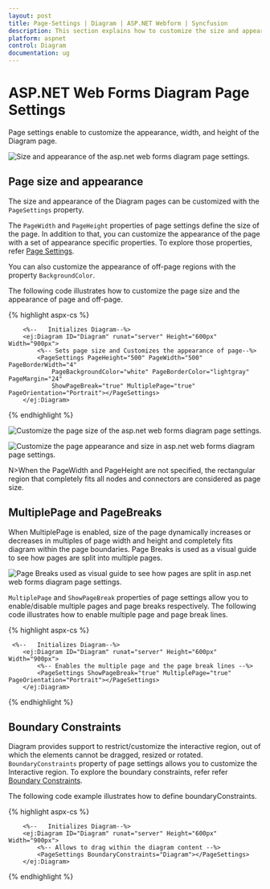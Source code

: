 ```yaml
---
layout: post
title: Page-Settings | Diagram | ASP.NET Webform | Syncfusion
description: This section explains how to customize the size and appearance of the ASP.NET Web Forms Diagram Page Settings.
platform: aspnet
control: Diagram
documentation: ug
---
```


# ASP.NET Web Forms Diagram Page Settings 

Page settings enable to customize the appearance, width, and height of the Diagram page.

![Size and appearance of the asp.net web forms diagram page settings.](Size-and-appearance/aspnet/Diagram/Page-Settings_images/Page-Settings_img1.png)

## Page size and appearance

The size and appearance of the Diagram pages can be customized with the `PageSettings` property. 

The `PageWidth` and `PageHeight` properties of page settings define the size of the page. In addition to that, you can customize the appearance of the page with a set of appearance specific properties.
To explore those properties, refer [Page Settings](https://help.syncfusion.com/cr/aspnet/Syncfusion.JavaScript.DataVisualization.Models.Diagram.PageSettings.html "Page Settings").

You can also customize the appearance of off-page regions with the property `BackgroundColor`.

The following code illustrates how to customize the page size and the appearance of page and off-page.

{% highlight aspx-cs %}

        <%--   Initializes Diagram--%>
        <ej:Diagram ID="Diagram" runat="server" Height="600px" Width="900px">
            <%-- Sets page size and Customizes the appearance of page--%>
            <PageSettings PageHeight="500" PageWidth="500" PageBorderWidth="4"
                PageBackgroundColor="white" PageBorderColor="lightgray" PageMargin="24"
                ShowPageBreak="true" MultiplePage="true" PageOrientation="Portrait"></PageSettings>
        </ej:Diagram>
{% endhighlight %}


![Customize the page size of the asp.net web forms diagram page settings.](Customize-the-page-size/aspnet/Diagram/Page-Settings_images/Page-Settings_img2.png)

![Customize the page appearance and size in asp.net web forms diagram page settings.](/aspnet/Diagram/Page-Settings_images/Page-Settings_img3.png)

N>When the PageWidth and PageHeight are not specified, the rectangular region that completely fits all nodes and connectors are considered as page size.

## MultiplePage and PageBreaks

When MultiplePage is enabled, size of the page dynamically increases or decreases in multiples of page width and height and completely fits diagram within the page boundaries. Page Breaks is used as a visual guide to see how pages are split into multiple pages.

![Page Breaks used as visual guide to see how pages are split in asp.net web forms diagram page settings.](/aspnet/Diagram/Page-Settings_images/Page-Settings_img4.png)

`MultiplePage` and `ShowPageBreak` properties of page settings allow you to enable/disable multiple pages and page breaks respectively.
The following code illustrates how to enable multiple page and page break lines.

{% highlight aspx-cs %}

     <%--   Initializes Diagram--%>
        <ej:Diagram ID="Diagram" runat="server" Height="600px" Width="900px">
            <%-- Enables the multiple page and the page break lines --%>
            <PageSettings ShowPageBreak="true" MultiplePage="true" PageOrientation="Portrait"></PageSettings>
        </ej:Diagram>

{% endhighlight %}

## Boundary Constraints

 Diagram provides support to restrict/customize the interactive region, out of which the elements cannot be dragged, resized or rotated. 
 `BoundaryConstraints` property of page settings allows you to customize the Interactive region. To explore the boundary constraints, refer refer [Boundary Constraints](https://help.syncfusion.com/cr/aspnet/Syncfusion.JavaScript.DataVisualization.Models.Diagram.PageSettings.html#Syncfusion_JavaScript_DataVisualization_Models_Diagram_PageSettings_BoundaryConstraints "Boundary Constraints").

The following code example illustrates how to define boundaryConstraints.

{% highlight aspx-cs %}


        <%--   Initializes Diagram--%>
        <ej:Diagram ID="Diagram" runat="server" Height="600px" Width="900px">
            <%-- Allows to drag within the diagram content --%>
            <PageSettings BoundaryConstraints="Diagram"></PageSettings>
        </ej:Diagram>

    
{% endhighlight %}